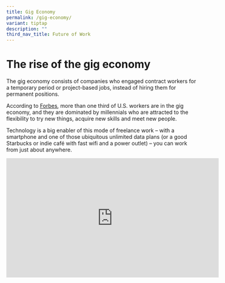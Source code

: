 ```yaml
---
title: Gig Economy
permalink: /gig-economy/
variant: tiptap
description: ""
third_nav_title: Future of Work
---
```

<h1>The rise of the gig economy</h1>
<p>The gig economy consists of companies who engaged contract workers for
a temporary period or project-based jobs, instead of hiring them for permanent
positions.</p>
<p>According to&nbsp;<a href="https://www.forbes.com/sites/tjmccue/2018/08/31/57-million-u-s-workers-are-part-of-the-gig-economy/#4b058c017118" class="wixui-rich-text__text" rel="noopener noreferrer nofollow" target="_blank"><u>Forbes</u></a>,
more than one third&nbsp;of U.S. workers are in the gig economy, and they
are dominated by millennials who are attracted to the flexibility to try
new things, acquire new skills and meet new people.</p>
<p>Technology is a big enabler of this mode of freelance work – with a smartphone
and one of those ubiquitous unlimited data plans (or a good Starbucks or
indie café with fast wifi and a power outlet) – you can work from just
about anywhere.&nbsp;</p>
<div class="iframe-wrapper">
<iframe height="315" width="560" allowfullscreen="true" frameborder="0" src="https://www.youtube.com/embed/oQfTJy0sRVs?si=6gMbmPuRDgtihOCK"></iframe>
</div>
<p></p>